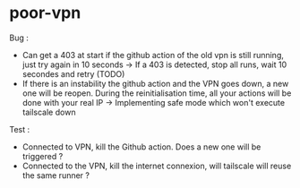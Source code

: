 # poor-vpn

Bug :
- Can get a 403 at start if the github action of the old vpn is still running, just try again in 10 seconds -> If a 403 is detected, stop all runs, wait 10 secondes and retry (TODO)
- If there is an instability the github action and the VPN goes down, a new one will be reopen. During the reinitialisation time, all your actions will be done with your real IP -> Implementing safe mode which won't execute tailscale down

Test :
- Connected to VPN, kill the Github action. Does a new one will be triggered ?
- Connected to the VPN, kill the internet connexion, will tailscale will reuse the same runner ?
